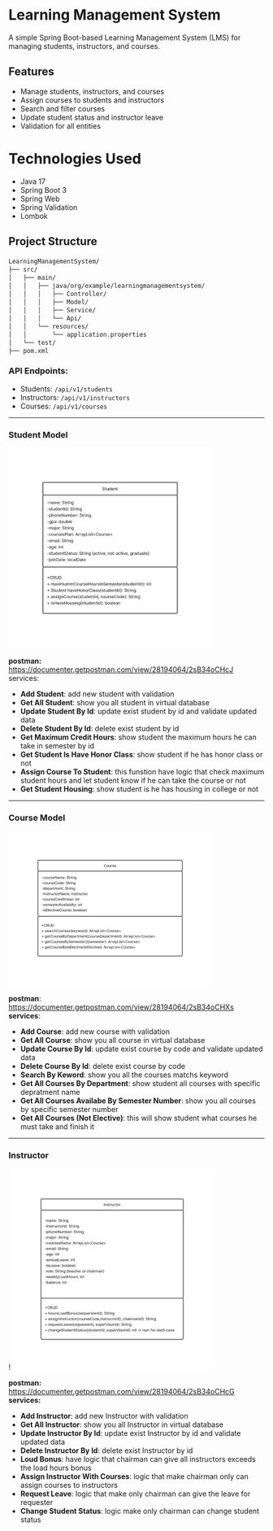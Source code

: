 # Learning Management System
A simple Spring Boot-based Learning Management System (LMS) for managing students, instructors, and courses.

## Features

- Manage students, instructors, and courses
- Assign courses to students and instructors
- Search and filter courses
- Update student status and instructor leave
- Validation for all entities

# Technologies Used

- Java 17
- Spring Boot 3
- Spring Web
- Spring Validation
- Lombok

## Project Structure

```
LearningManagementSystem/
├── src/
│   ├── main/
│   │   ├── java/org/example/learningmanagementsystem/
│   │   │   ├── Controller/
│   │   │   ├── Model/
│   │   │   ├── Service/
│   │   │   └── Api/
│   │   └── resources/
│   │       └── application.properties
│   └── test/
├── pom.xml
```
### **API Endpoints:**
- Students: `/api/v1/students`
- Instructors: `/api/v1/instructors`
- Courses: `/api/v1/courses`

<hr>

### Student Model
<img src="Student.png" alt="Student uml" width="400"/>

**postman:**  https://documenter.getpostman.com/view/28194064/2sB34oCHcJ
services:
* **Add Student**: add new student with validation
* **Get All Student**: show you all student in virtual database
* **Update Student By Id**: update exist student by id and validate updated data
* **Delete Student By Id**: delete exist student by id
* **Get Maximum Credit Hours**: show student the maximum hours he can take in semester by id
* **Get Student Is Have Honor Class**: show student if he has honor class or not
* **Assign Course To Student**: this funstion have logic that check maximum student hours and let student know if he can take the course or not
* **Get Student Housing**: show student is he has housing in college or not
<hr>

### Course Model
<img src="Course.png" alt="course uml" width="400"/>

**postman**: https://documenter.getpostman.com/view/28194064/2sB34oCHXs  
**services**:
* **Add Course**: add new course with validation
* **Get All Course**: show you all course in virtual database
* **Update Course By Id**: update exist course by code and validate updated data
* **Delete Course By Id**: delete exist course by code
* **Search By Keword**: show you all the courses matchs keyword
* **Get All Courses By Department**: show student all courses with specific depratment name
* **Get All Courses Availabe By Semester Number**: show you all courses by specific semester number
* **Get All Courses (Not Elective)**: this will show student what courses he must take and finish it

<hr>

### Instructor
!<img src="Instructor.png" alt="Instructor uml" width="400"/>

**postman:** https://documenter.getpostman.com/view/28194064/2sB34oCHcG  
**services:**
* **Add Instructor**: add new Instructor with validation
* **Get All Instructor**: show you all Instructor in virtual database
* **Update Instructor By Id**: update exist Instructor by id and validate updated data
* **Delete Instructor By Id**: delete exist Instructor by id
* **Loud Bonus**: have logic that chairman can give all instructors exceeds the load hours bonus
* **Assign Instructor With Courses**: logic that make chairman only can assign courses to instructors
* **Request Leave**: logic that make only chairman can give the leave for requester
* **Change Student Status**: logic make only chairman can change student status